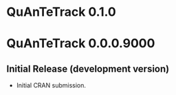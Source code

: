 # QuAnTeTrack 0.1.0

# QuAnTeTrack 0.0.0.9000

## Initial Release (development version)
* Initial CRAN submission.
